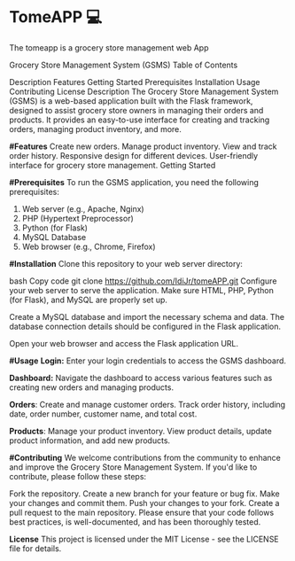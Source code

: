 # TomeAPP :computer:
The tomeapp is a grocery store management web App

Grocery Store Management System (GSMS)
Table of Contents

Description
Features
Getting Started
Prerequisites
Installation
Usage
Contributing
License
Description
The Grocery Store Management System (GSMS) is a web-based application built with the Flask framework, designed to assist grocery store owners in managing their orders and products. It provides an easy-to-use interface for creating and tracking orders, managing product inventory, and more.

**#Features**
Create new orders.
Manage product inventory.
View and track order history.
Responsive design for different devices.
User-friendly interface for grocery store management.
Getting Started

**#Prerequisites**
To run the GSMS application, you need the following prerequisites:

1. Web server (e.g., Apache, Nginx)
2. PHP (Hypertext Preprocessor)
3. Python (for Flask)
4. MySQL Database
5. Web browser (e.g., Chrome, Firefox)

**#Installation**
Clone this repository to your web server directory:

bash
Copy code
git clone https://github.com/IdiJr/tomeAPP.git
Configure your web server to serve the application.
Make sure HTML, PHP, Python (for Flask), and MySQL are properly set up.

Create a MySQL database and import the necessary schema and data.
The database connection details should be configured in the Flask application.

Open your web browser and access the Flask application URL.

**#Usage**
**Login:** Enter your login credentials to access the GSMS dashboard.

**Dashboard:** Navigate the dashboard to access various features such as creating new orders and managing products.

**Orders**: Create and manage customer orders. Track order history, including date, order number, customer name, and total cost.

**Products**: Manage your product inventory. View product details, update product information, and add new products.

**#Contributing**
We welcome contributions from the community to enhance and improve the Grocery Store Management System.
If you'd like to contribute, please follow these steps:

Fork the repository.
Create a new branch for your feature or bug fix.
Make your changes and commit them.
Push your changes to your fork.
Create a pull request to the main repository.
Please ensure that your code follows best practices, is well-documented, and has been thoroughly tested.

**License**
This project is licensed under the MIT License - see the LICENSE file for details.
